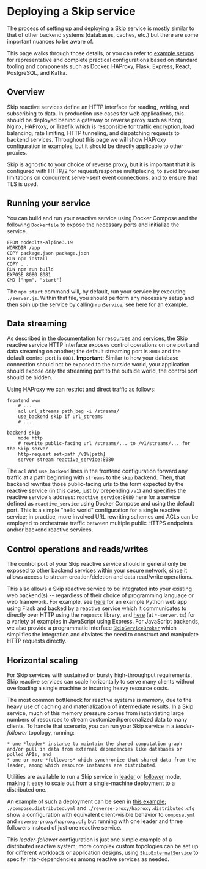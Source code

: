 # Deploying a Skip service

The process of setting up and deploying a Skip service is mostly similar to that of other backend systems (databases, caches, etc.) but there are some important nuances to be aware of.

This page walks through those details, or you can refer to [example setups](https://github.com/SkipLabs/skip/tree/main/examples) for representative and complete practical configurations based on standard tooling and components such as Docker, HAProxy, Flask, Express, React, PostgreSQL, and Kafka.

## Overview

Skip reactive services define an HTTP interface for reading, writing, and subscribing to data.
In production use cases for web applications, this should be deployed behind a gateway or reverse proxy such as Kong, Nginx, HAProxy, or Traefik which is responsible for traffic encryption, load balancing, rate limiting, HTTP tunneling, and dispatching requests to backend services.
Throughout this page we will show HAProxy configuration in examples, but it should be directly applicable to other proxies.

Skip is agnostic to your choice of reverse proxy, but it is important that it is configured with HTTP/2 for request/response multiplexing, to avoid browser limitations on concurrent server-sent event connections, and to ensure that TLS is used.

## Running your service

You can build and run your reactive service using Docker Compose and the following `Dockerfile` to expose the necessary ports and initialize the service.
```
FROM node:lts-alpine3.19
WORKDIR /app
COPY package.json package.json
RUN npm install
COPY . .
RUN npm run build
EXPOSE 8080 8081
CMD ["npm", "start"]
```

The `npm start` command will, by default, run your service by executing `./server.js`.
Within that file, you should perform any necessary setup and then spin up the service by calling `runService`; see [here](https://github.com/SkipLabs/skip/tree/main/examples/chatroom/reactive_service/server.js) for an example.

## Data streaming

As described in the documentation for [resources and services](resources.md#resource-http-api), the Skip reactive service HTTP interface exposes control operations on one port and data streaming on another; the default streaming port is `8080` and the default control port is `8081`.
**Important**: Similar to how your database connection should not be exposed to the outside world, your application should expose _only_ the streaming port to the outside world, the control port should be hidden.

Using HAProxy we can restrict and direct traffic as follows:

```
frontend www
    # ...
    acl url_streams path_beg -i /streams/
    use_backend skip if url_streams
    # ...

backend skip
    mode http
    # rewrite public-facing url /streams/... to /v1/streams/... for the Skip server
    http-request set-path /v1%[path]
    server stream reactive_service:8080
```

The `acl` and `use_backend` lines in the frontend configuration forward any traffic at a path beginning with `streams` to the `skip` backend.
Then, that backend rewrites those public-facing urls to the form expected by the reactive service (in this case, just by prepending `/v1`) and specifies the reactive service's address: `reactive_service:8080` here for a service defined as `reactive_service` using Docker Compose and using the default port.
This is a simple "hello world" configuration for a single reactive service; in practice, more involved URL rewriting schemes and ACLs can be employed to orchestrate traffic between multiple public HTTPS endpoints and/or backend reactive services.

## Control operations and reads/writes

The control port of your Skip reactive service should in general only be exposed to other backend services within your secure network, since it allows access to stream creation/deletion and data read/write operations.

This also allows a Skip reactive service to be integrated into your existing web backend(s) -- regardless of their choice of programming language or web framework.
For example, see [here](https://github.com/SkipLabs/skip/tree/main/examples/hackernews/web_service/app.py) for an example Python web app using Flask and backed by a reactive service which it communicates to directly over HTTP using the `requests` library, and [here](https://github.com/SkipLabs/skip/tree/main/skipruntime-ts/examples) (at `*-server.ts`) for a variety of examples in JavaScript using Express.
For JavaScript backends, we also provide a programmatic interface [`SkipServiceBroker`](api/helpers/classes/SkipServiceBroker) which simplifies the integration and obviates the need to construct and manipulate HTTP requests directly.

## Horizontal scaling

For Skip services with sustained or bursty high-throughput requirements, Skip reactive services can scale horizontally to serve many clients without overloading a single machine or incurring heavy resource costs.

The most common bottleneck for reactive systems is *memory*, due to the heavy use of caching and materialization of intermediate results.
In a Skip service, much of this memory pressure comes from instantiating large numbers of resources to stream customized/personalized data to many clients.
To handle that scenario, you can run your Skip service in a *leader-follower* topology, running:

    * one *leader* instance to maintain the shared computation graph and/or pull in data from external dependencies like databases or polled APIs, and
    * one or more *followers* which synchronize that shared data from the leader, among which resource instances are distributed.

Utilities are available to run a Skip service in [leader](api/helpers/functions/asLeader) or [follower](api/helpers/functions/asFollower) mode, making it easy to scale out from a single-machine deployment to a distributed one.

An example of such a deployment can be seen in [this example](https://github.com/SkipLabs/skip/tree/main/examples/hackernews); `./compose.distributed.yml` and `./reverse-proxy/haproxy.distributed.cfg` show a configuration with equivalent client-visible behavior to `compose.yml` and `reverse-proxy/haproxy.cfg` but running with one leader and three followers instead of just one reactive service.

This *leader-follower* configuration is just one simple example of a distributed reactive system; more complex custom topologies can be set up for different workloads or application designs, using [`SkipExternalService`](api/helpers/classes/SkipExternalService) to specify inter-dependencies among reactive services as needed.
